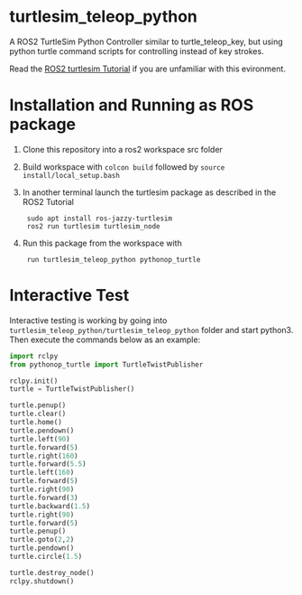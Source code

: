 # turtlesim_teleop_python
A ROS2 TurtleSim  Python Controller similar to turtle_teleop_key, but
using python turtle command scripts for controlling instead of key strokes.

Read the [ROS2 turtlesim Tutorial](https://docs.ros.org/en/jazzy/Tutorials/Beginner-CLI-Tools/Introducing-Turtlesim/Introducing-Turtlesim.html)
if you are unfamiliar with this evironment.

# Installation and Running as ROS package

1. Clone this repository into a ros2 workspace src folder
2. Build workspace with `colcon build` followed by `source install/local_setup.bash`
3. In another terminal launch the turtlesim package as described in the ROS2 Tutorial

        sudo apt install ros-jazzy-turtlesim
        ros2 run turtlesim turtlesim_node

3. Run this package from the workspace with

        run turtlesim_teleop_python pythonop_turtle

# Interactive Test

Interactive testing is working by going into 
`turtlesim_teleop_python/turtlesim_teleop_python` folder
and start python3. Then execute the commands below as an example:

```python
import rclpy
from pythonop_turtle import TurtleTwistPublisher

rclpy.init() 
turtle = TurtleTwistPublisher()

turtle.penup()
turtle.clear()
turtle.home()
turtle.pendown()
turtle.left(90)
turtle.forward(5)
turtle.right(160)
turtle.forward(5.5)
turtle.left(160)
turtle.forward(5)
turtle.right(90)
turtle.forward(3)
turtle.backward(1.5)
turtle.right(90)
turtle.forward(5)
turtle.penup()
turtle.goto(2,2)
turtle.pendown()
turtle.circle(1.5)

turtle.destroy_node()
rclpy.shutdown()
```